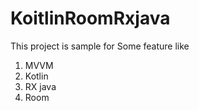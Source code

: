# KoitlinRoomRxjava

This project is sample 
for Some feature like

1) MVVM
2) Kotlin
3) RX java 
4) Room 
